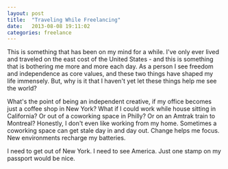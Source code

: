 ```yaml
---
layout: post
title:  "Traveling While Freelancing"
date:   2013-08-08 19:11:02
categories: freelance
---
```


This is something that has been on my mind for a while. I've only ever lived and traveled on the east cost of the United States - and this is something that is bothering me more and more each day. As a person I see freedom and independence as core values, and these two things have shaped my life immensely. But, why is it that I haven't yet let these things help me see the world? 

What's the point of being an independent creative, if my office becomes just a coffee shop in New York? What if I could work while house sitting in California? Or out of a coworking space in Philly? Or on an Amtrak train to Montreal? Honestly, I don't even like working from my home. Sometimes a coworking space can get stale day in and day out. Change helps me focus.  New environments recharge my batteries.

I need to get out of New York. I need to see America. Just one stamp on my passport would be nice.
